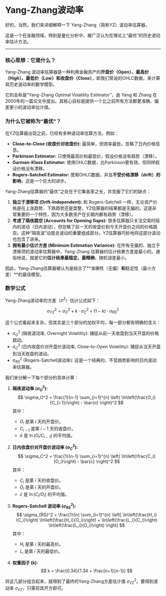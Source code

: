 # Yang-Zhang波动率

好的，当然。我们来详细解释一下 Yang-Zhang（简称YZ）波动率估算器。

这是一个在金融领域，特别是量化分析中，被广泛认为在理论上“最优”的历史波动率估计方法。

---

### 核心思想：它是什么？

Yang-Zhang 波动率估算器是一种利用金融资产的**开盘价（Open）、最高价（High）、最低价（Low）和收盘价（Close）**，即我们常说的OHLC数据，来计算其历史波动率的数学模型。

它的全称是“Yang-Zhang Optimal Volatility Estimator”，由 Yang 和 Zhang 在2000年的一篇论文中提出。其核心目标是提供一个比之前所有方法都更准确、偏差更小的波动率估计值。

### 为什么它被称为“最优”？

在YZ估算器出现之前，已经有多种波动率估算方法，例如：

* **Close-to-Close (收盘价对收盘价):** 最简单，但效率最低，忽略了日内价格信息。
* **Parkinson Estimator:** 只使用最高价和最低价，假设价格没有趋势（漂移）。
* **Garman-Klass Estimator:** 使用OHLC数据，比Parkinson更有效，但同样假设价格没有漂移。
* **Rogers-Satchell Estimator:** 使用OHLC数据，并且**不受价格漂移（drift）的影响**，这是一个巨大的进步。

Yang-Zhang估算器的“最优”之处在于它集各家之长，并克服了它们的缺点：

1.  **独立于漂移项 (Drift-Independent):** 和 Rogers-Satchell 一样，无论资产价格是在上涨趋势、下跌趋势还是盘整，YZ估算器的结果都是无偏的。这是非常重要的一个特性，因为大多数资产在长期内都有趋势（漂移）。
2.  **考虑了隔夜跳空 (Accounts for Opening Gaps):** 很多估算器只关注交易时段内的波动（日内波动），但忽略了前一天的收盘价到今天开盘价之间的价格跳空。这种“隔夜波”动是总波动的重要组成部分。YZ估算器巧妙地将这部分波动也包含了进来。
3.  **拥有最小估计方差 (Minimum Estimation Variance):** 在所有无偏的、独立于漂移项的波动率估算器中，Yang-Zhang 估算器的估计结果方差是最小的。通俗地说，就是它的**估计结果最稳定、最精确**，随机误差最小。

因此，Yang-Zhang估算器被认为是结合了**准确性（无偏）**和**稳定性（最小方差）**的最佳模型。

### 数学公式

Yang-Zhang波动率的方差（$\sigma^2$）估计公式如下：

$$\sigma_{YZ}^2 = \sigma_{O}^2 + k \cdot \sigma_{C}^2 + (1-k) \cdot \sigma_{RS}^2$$

这个公式看起来复杂，但其实是三个部分的加权平均，每一部分都有明确的含义：

* $\sigma_{O}^2$ (隔夜波动率, Overnight Volatility): 捕捉从前一天收盘到当天开盘的价格跳动。
* $\sigma_{C}^2$ (日内收盘价对开盘价波动率, Close-to-Open Volatility): 捕捉从当天开盘到当天收盘的波动。
* $\sigma_{RS}^2$ (Rogers-Satchell波动率): 这是一个经典的、不受趋势影响的日内波动率估算器。

我们来分解一下每个部分的具体计算：

1.  **隔夜波动率 ($\sigma_O^2$):**
    $$
    \sigma_O^2 = \frac{1}{n-1} \sum_{i=1}^{n} \left( \ln\left(\frac{O_i}{C_{i-1}}\right) - \bar{o} \right)^2
    $$
    其中：
    * $O_i$ 是第 $i$ 天的开盘价。
    * $C_{i-1}$ 是第 $i-1$ 天的收盘价。
    * $\bar{o}$ 是 $\ln(O_i / C_{i-1})$ 的平均值。

2.  **日内收盘价对开盘价波动率 ($\sigma_C^2$):**
    $$
    \sigma_C^2 = \frac{1}{n-1} \sum_{i=1}^{n} \left( \ln\left(\frac{C_i}{O_i}\right) - \bar{c} \right)^2
    $$
    其中：
    * $C_i$ 是第 $i$ 天的收盘价。
    * $O_i$ 是第 $i$ 天的开盘价。
    * $\bar{c}$ 是 $\ln(C_i / O_i)$ 的平均值。

3.  **Rogers-Satchell 波动率 ($\sigma_{RS}^2$):**
    $$
    \sigma_{RS}^2 = \frac{1}{n} \sum_{i=1}^{n} \left[ \ln\left(\frac{H_i}{C_i}\right) \ln\left(\frac{H_i}{O_i}\right) + \ln\left(\frac{L_i}{C_i}\right) \ln\left(\frac{L_i}{O_i}\right) \right]
    $$
    其中：
    * $H_i$ 是第 $i$ 天的最高价。
    * $L_i$ 是第 $i$ 天的最低价。

4.  **权重因子 (k):**
    $$
    k = \frac{0.34}{1.34 + \frac{n+1}{n-1}}
    $$

将这几部分组合起来，就得到了最终的Yang-Zhang方差估计值 $\sigma_{YZ}^2$。要得到波动率 $\sigma_{YZ}$，只需将其开方即可。